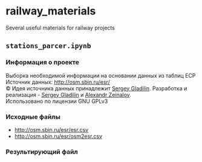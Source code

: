 # railway_materials
Several useful materials for railway projects

## `stations_parcer.ipynb`
### Информация о проекте
Выборка необходимой информации на основании данных из таблиц ЕСР   
Источник данных: http://osm.sbin.ru/esr/   
© Идея источника данных принадлежит [Sergey Gladilin](https://www.openstreetmap.org/user/Sergey%20Gladilin). Разработка и реализация - [Sergey Gladilin](https://www.openstreetmap.org/user/Sergey%20Gladilin) и [Alexandr Zeinalov](http://www.openstreetmap.org/user/Alexandr%20Zeinalov).   
Использовано по лицензии GNU GPLv3   
### Исходные файлы
- http://osm.sbin.ru/esr/esr.csv
- http://osm.sbin.ru/esr/osm2esr.csv
### Результирующий файл
